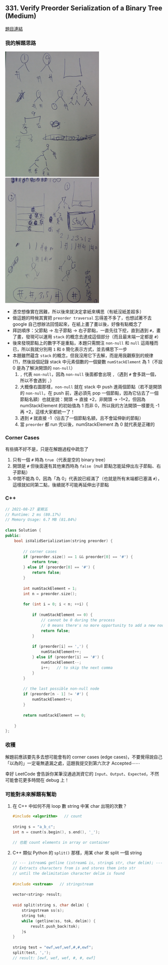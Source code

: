 ## 331. Verify Preorder Serialization of a Binary Tree (Medium)

[題目連結](https://leetcode.com/problems/verify-preorder-serialization-of-a-binary-tree/)

### 我的解題思路

<p float="left">
  <img src="./img/0331/1.jpg" width="300px" />
  <img src="./img/0331/2.jpg" width="300px" />
</p>

- 憑空想像實在困難，所以後來就決定拿紙來構思（有紙沒紙差超多）
- 做這題的時候其實把 `preorder traversal` 忘得差不多了，也想試著不去 google 自己想辦法回憶起來，在紙上畫了畫以後，好像有點概念了
- 拜訪順序：父節點 &rarr; 左子節點 &rarr; 右子節點，一直先往下挖，直到遇到 `#`，畫了畫，發現可以運用 `stack` 的概念去達成這個部分（而且最末端一定都是 `#`）
- 後來發現節點上的數字不是重點，本題只需關注 `non-null` 和 `null` 這兩種而已，所以我就分別用 `1` 和 `0` 簡化表示方式，並去構思下一步
- 本題雖然蘊含 `stack` 的概念，但我沒用它下去解，而是用我觀察到的規律(?)，然後設個記錄 stack 中元素個數的一個變數 `numStackElement` 為 1（不設 0 是為了解決開頭的 `non-null`）
  1. `,` 代表 `non-null`，因為 `non-null` 後面都會出現 `,`（遇到 `#` 會多跳一個，所以不會遇到 `,`）
  2. 大概像右圖那樣，`non-null` 就在 stack 中 push 進兩個節點（若不是開頭的 `non-null`，在 push 前，還必須先 pop 一個節點，因為它佔去了一個節點名額）也就是說：開頭 &rarr; 直接 +2，非開頭 &rarr; -1+2，但因為 numStackElement 的初始值為 1 而非 0，所以我的方法開頭一樣要先 -1 再 +2，這樣大家都統一了！
  3. 遇到 `#` 就直接 -1（佔去了一個節點名額，且不會延伸新的節點）
  4. 當 `preorder` 都 run 完以後，numStackElement 為 0 就代表是正確的

### Corner Cases

有些搞不好不是，只是在解題過程中疏忽了

1. 只有一個 `#` 時為 `true`（代表是空的 binary tree）
2. 開頭是 `#` 但後面還有其他東西時為 `false`（null 節點怎能延伸出左子節點、右子節點）
3. 中間不能為 0，因為「為 0」代表說已經滿了（也就是所有末端都已塞滿 `#`），這樣就如同第二點，後續就不可能再延伸出子節點

### C++

```cpp
// 2021-08-27 星期五
// Runtime: 2 ms (80.17%)
// Memory Usage: 6.7 MB (81.84%)

class Solution {
public:
    bool isValidSerialization(string preorder) {
        
        // corner cases
        if (preorder.size() == 1 && preorder[0] == '#') {
            return true;
        } else if (preorder[0] == '#') {
            return false;
        }
        
        int numStackElement = 1;
        int n = preorder.size();
        
        for (int i = 0; i < n; ++i) {
            
            if (numStackElement == 0) {
                // cannot be 0 during the process
                // 0 means there's no more opportunity to add a new node
                return false;
            }
            
            if (preorder[i] == ',') {
                numStackElement++;
            } else if (preorder[i] == '#') {
                numStackElement--;
                i++;   // to skip the next comma
            }
        }
        
        // the last possible non-null node
        if (preorder[n - 1] != '#') {
            numStackElement++;
        }
        
        return numStackElement == 0;
        
    }
};
```

### 收穫

解題前應該要先多去想可能會有的 corner cases (edge cases)，不要覺得說自己「以為的」一定毫無遺漏之處，這題我提交到第六次才 Accepted⋯⋯

幸好 LeetCode 會告訴你某筆沒通過測資它的 `Input`、`Output`、`Expected`，不然可能會花更多時間在 debug 上！

### 可能對未來解題有幫助

1. 在 C++ 中如何不用 loop 數 string 中某 char 出現的次數？
    ```cpp
    #include <algorithm>   // count
    
    string s = "a_b_c";
    int n = count(s.begin(), s.end(), '_');

    // 也能 count elements in array or container
    ```
2. C++ 類似 Python 的 `split()` 那樣，用某 char 來 split 一個 string
    ```cpp
    // --- istream& getline (istream& is, string& str, char delim); ---
    // Extracts characters from is and stores them into str
    // until the delimitation character delim is found
    
    #include <sstream>   // stringstream

    vector<string> result;

    void split(string s, char delim) {
        stringstream ss(s);
        string tok;
        while (getline(ss, tok, delim)) {
            result.push_back(tok);
        }s
    }

    string test = "ewf,wef,wef,#,#,ewf";
    split(test, ',');
    // result: [ewf, wef, wef, #, #, ewf]
    ```